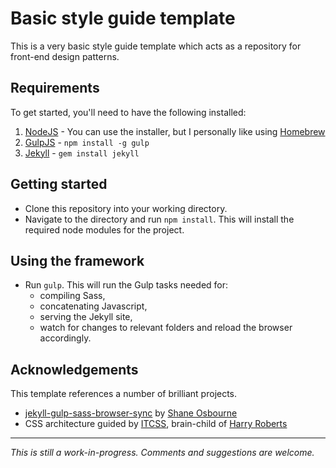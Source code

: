 # Basic style guide template

This is a very basic style guide template which acts as a repository for front-end design patterns.

## Requirements

To get started, you'll need to have the following installed:

1. [NodeJS](http://nodejs.org) - You can use the installer, but I personally like using [Homebrew](http://blog.teamtreehouse.com/install-node-js-npm-mac)
3. [GulpJS](http://gulpjs.com) - `npm install -g gulp`
4. [Jekyll](http://jekyllrb.com/) - `gem install jekyll`

## Getting started

- Clone this repository into your working directory.
- Navigate to the directory and run `npm install`. This will install the required node modules for the project.

## Using the framework

- Run `gulp`. This will run the Gulp tasks needed for:
    -  compiling Sass, 
    -  concatenating Javascript, 
    -  serving the Jekyll site, 
    -  watch for changes to relevant folders and reload the browser accordingly.

## Acknowledgements

This template references a number of brilliant projects.

- [jekyll-gulp-sass-browser-sync](https://github.com/shakyShane/jekyll-gulp-sass-browser-sync) by [Shane Osbourne](http://shakyshane.com/)
- CSS architecture guided by [ITCSS](https://speakerdeck.com/dafed/managing-css-projects-with-itcss), brain-child of [Harry Roberts](http://csswizardry.com/)

---
*This is still a work-in-progress. Comments and suggestions are welcome.*
